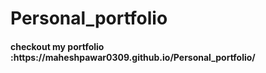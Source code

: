 # Personal_portfolio
<h4>checkout my portfolio :https://maheshpawar0309.github.io/Personal_portfolio/ </h4>
